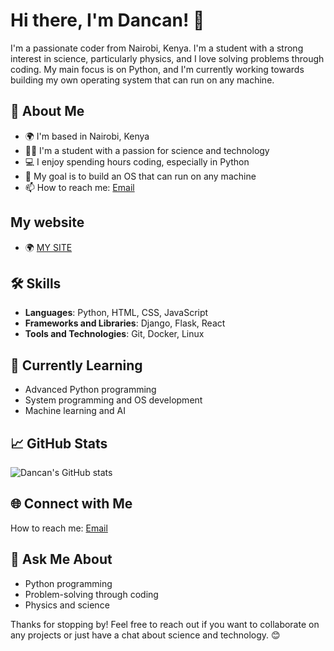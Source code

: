  # Hi there, I'm Dancan! 👋

I'm a passionate coder from Nairobi, Kenya. I'm a student with a strong interest in science, particularly physics, and I love solving problems through coding. My main focus is on Python, and I'm currently working towards building my own operating system that can run on any machine.

## 🚀 About Me

- 🌍 I'm based in Nairobi, Kenya
- 🧑‍🎓 I'm a student with a passion for science and technology
- 💻 I enjoy spending hours coding, especially in Python
- 🔭 My goal is to build an OS that can run on any machine
- 📫 How to reach me: [Email](mailto:dan0703778685@gmail.com)
## My website
-  🌍 [MY SITE](https://www.shovee.com/its/Dancan) 
## 🛠️ Skills

- **Languages**: Python, HTML, CSS, JavaScript
- **Frameworks and Libraries**: Django, Flask, React
- **Tools and Technologies**: Git, Docker, Linux

## 🌱 Currently Learning

- Advanced Python programming
- System programming and OS development
- Machine learning and AI
 

 
## 📈 GitHub Stats

![Dancan's GitHub stats](https://github-readme-stats.vercel.app/api?username=dancannyonks&show_icons=true&theme=radical)

## 🌐 Connect with Me
How to reach me: [Email](mailto:dan0703778685@gmail.com)

## 💬 Ask Me About

- Python programming
- Problem-solving through coding
- Physics and science

Thanks for stopping by! Feel free to reach out if you want to collaborate on any projects or just have a chat about science and technology. 😊

